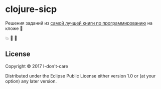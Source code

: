 # clojure-sicp

Решения заданий из [самой лучшей книги по программированию](https://mitpress.mit.edu/sicp/full-text/book/book.html) на кложе :crown: 

:collision: :tada: :rocket: 

## License

Copyright © 2017 I-don't-care

Distributed under the Eclipse Public License either version 1.0 or (at
your option) any later version.
